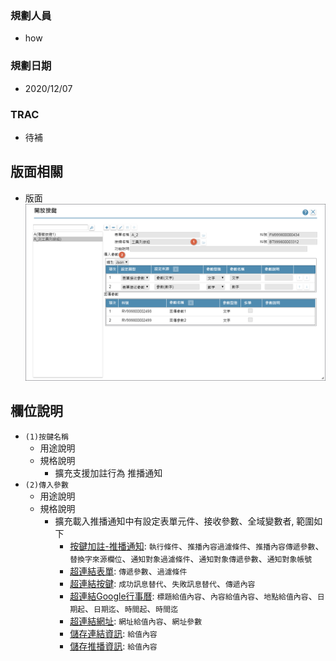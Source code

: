 ### <div id="user">規劃人員</div>
* how

### <div id="updatedate">規劃日期</div>
* 2020/12/07

### <div id="trac">TRAC</div>
* <ps>待補</ps> 

## <div id="layout">版面相關</div>
* 版面</br>
    ![pic][image_ExternalCallButton]

## <div id="object-desc">欄位說明</div>
* `(1)按鍵名稱`
    * 用途說明
    * 規格說明
        * 擴充支援加註行為 推播通知
* `(2)傳入參數`
    * 用途說明
    * 規格說明
        * 擴充載入推播通知中有設定表單元件、接收參數、全域變數者, 範圍如下
            * [按鍵加註-推播通知][link_MAENotice]: `執行條件`、`推播內容過濾條件`、`推播內容傳遞參數`、`替換字來源欄位`、`通知對象過濾條件`、`通知對象傳遞參數`、`通知對象帳號`
            * [超連結表單][link_linkform]: `傳遞參數`、`過濾條件`
            * [超連結按鍵][link_linkbutton]: `成功訊息替代`、`失敗訊息替代`、`傳遞內容`
            * [超連結Google行事曆][link_linkgooglecalendar]: `標題給值內容`、`內容給值內容`、`地點給值內容`、`日期起`、`日期迄`、`時間起`、`時間迄`
            * [超連結網址][link_linkurl]: `網址給值內容`、`網址參數`
            * [儲存連結資訊][link_savelinkinfo]: `給值內容`
            * [儲存推播資訊][link_savenoticeinfo]: `給值內容`
                
<!-- 圖片 -->
[image_ExternalCallButton]:attachment/ExternalCallButton.png

<!-- 超連結 -->
[link_MAENotice]:BAMAENotice.md "按鍵加註-推播通知"
[link_linkform]:MAENotice-Link-Form.md "連結內容_超連結表單"
[link_linkbutton]:MAENotice-Link-Button.md "連結內容_超連結按鍵"
[link_linkgooglecalendar]:MAENotice-Link-GoogleCalendar.md "連結內容_超連結Google行事曆"
[link_linkurl]:MAENotice-Link-URL.md "連結內容_超連結網址"
[link_savelinkinfo]:BAMAENotice.md#MAENotice-SaveLinkInfo.md "儲存連結資訊"
[link_savenoticeinfo]:BAMAENotice.md#MAENotice-SaveNoticeInfo.md "儲存推播資訊"